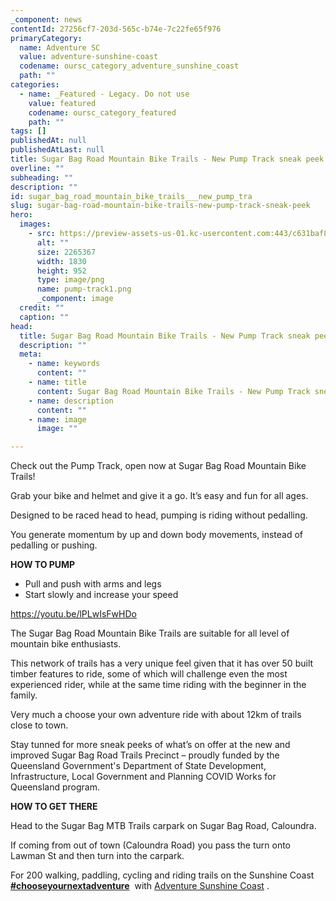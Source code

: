 ```yaml
---
_component: news
contentId: 27256cf7-203d-565c-b74e-7c22fe65f976
primaryCategory:
  name: Adventure SC
  value: adventure-sunshine-coast
  codename: oursc_category_adventure_sunshine_coast
  path: ""
categories:
  - name: _Featured - Legacy. Do not use
    value: featured
    codename: oursc_category_featured
    path: ""
tags: []
publishedAt: null
publishedAtLast: null
title: Sugar Bag Road Mountain Bike Trails - New Pump Track sneak peek
overline: ""
subheading: ""
description: ""
id: sugar_bag_road_mountain_bike_trails___new_pump_tra
slug: sugar-bag-road-mountain-bike-trails-new-pump-track-sneak-peek
hero:
  images:
    - src: https://preview-assets-us-01.kc-usercontent.com:443/c631baf8-1b46-001f-580c-d0001b68b4a8/bc086a14-e12e-4940-a8e3-f9adc533b0e4/pump-track1.png
      alt: ""
      size: 2265367
      width: 1830
      height: 952
      type: image/png
      name: pump-track1.png
      _component: image
  credit: ""
  caption: ""
head:
  title: Sugar Bag Road Mountain Bike Trails - New Pump Track sneak peek
  description: ""
  meta:
    - name: keywords
      content: ""
    - name: title
      content: Sugar Bag Road Mountain Bike Trails - New Pump Track sneak peek
    - name: description
      content: ""
    - name: image
      image: ""

---
```

Check out the Pump Track, open now at Sugar Bag Road Mountain Bike Trails!

Grab your bike and helmet and give it a go. It’s easy and fun for all ages.

Designed to be raced head to head, pumping is riding without pedalling.

You generate momentum by up and down body movements, instead of pedalling or pushing.

**HOW TO PUMP**

*   Pull and push with arms and legs
*   Start slowly and increase your speed

<https://youtu.be/lPLwIsFwHDo>


The Sugar Bag Road Mountain Bike Trails are suitable for all level of mountain bike enthusiasts.

This network of trails has a very unique feel given that it has over 50 built timber features to ride, some of which will challenge even the most experienced rider, while at the same time riding with the beginner in the family.

Very much a choose your own adventure ride with about 12km of trails close to town.

Stay tunned for more sneak peeks of what’s on offer at the new and improved Sugar Bag Road Trails Precinct – proudly funded by the Queensland Government's Department of State Development, Infrastructure, Local Government and Planning COVID Works for Queensland program.

**HOW TO GET THERE**

Head to the Sugar Bag MTB Trails carpark on Sugar Bag Road, Caloundra.

If coming from out of town (Caloundra Road) you pass the turn onto Lawman St and then turn into the carpark.

For 200 walking, paddling, cycling and riding trails on the Sunshine Coast [**#chooseyournextadventure**](https://www.facebook.com/hashtag/chooseyournextadventure?__eep__=6&__tn__=*NK*F)
 with [Adventure Sunshine Coast](https://adventure.sunshinecoast.qld.gov.au/)
.
